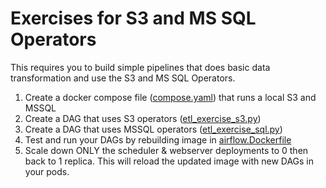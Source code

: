 # Exercises for S3 and MS SQL Operators

This requires you to build simple pipelines that does basic data transformation and use the S3 and MS SQL Operators.

1. Create a docker compose file ([compose.yaml](compose.yaml)) that runs a local S3 and MSSQL
2. Create a DAG that uses S3 operators ([etl_exercise_s3.py](etl_exercise_s3.py))
3. Create a DAG that uses MSSQL operators ([etl_exercise_sql.py](etl_exercise_sql.py))
4. Test and run your DAGs by rebuilding image in [airflow.Dockerfile](airflow.Dockerfile)
5. Scale down ONLY the scheduler & webserver deployments to 0 then back to 1 replica. This will reload the updated image with new DAGs in your pods.
